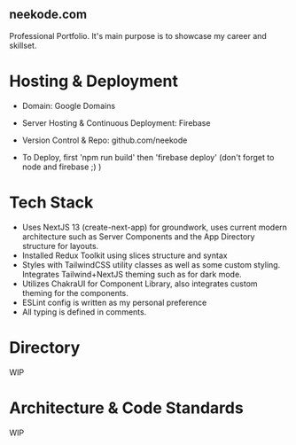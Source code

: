 ## neekode.com

Professional Portfolio. It's main purpose is to showcase my career and skillset.

[//]: # (TODO: This website is also used for my small business.)

# Hosting & Deployment

- Domain: Google Domains
- Server Hosting & Continuous Deployment: Firebase
- Version Control & Repo: github.com/neekode
- To Deploy, first 'npm run build' then 'firebase deploy' (don't forget to node and firebase ;) )

  [//]: # (TODO: What else?)

# Tech Stack

- Uses NextJS 13 (create-next-app) for groundwork, uses current modern architecture such as Server Components and the
  App Directory structure for layouts.
- Installed Redux Toolkit using slices structure and syntax
- Styles with TailwindCSS utility classes as well as some custom styling. Integrates Tailwind+NextJS theming such as for
  dark mode.
- Utilizes ChakraUI for Component Library, also integrates custom theming for the components.
- ESLint config is written as my personal preference
- All typing is defined in comments.

[//]: # (TODO: Any uses for GraphQL? Does Server Components handle that?)

# Directory

WIP

# Architecture & Code Standards

WIP

